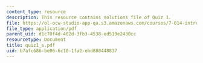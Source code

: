 ```yaml
---
content_type: resource
description: This resource contains solutions file of Quiz 1.
file: https://ol-ocw-studio-app-qa.s3.amazonaws.com/courses/7-014-introductory-biology-spring-2005/b7afc686be066c101fa2ebd888448837_quiz1_s.pdf
file_type: application/pdf
parent_uid: d1c70f4d-402d-3fb3-4538-ed519e2430cc
resourcetype: Document
title: quiz1_s.pdf
uid: b7afc686-be06-6c10-1fa2-ebd888448837
---
```

